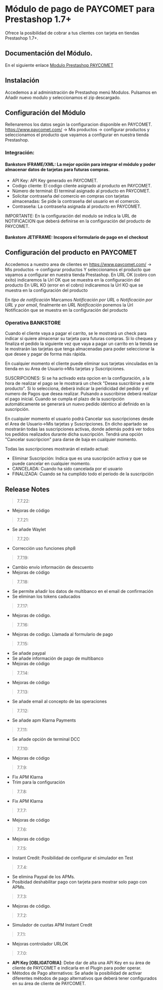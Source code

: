 # Módulo de pago de PAYCOMET para Prestashop 1.7+


Ofrece la posibilidad de cobrar a tus clientes con tarjeta en tiendas Prestashop 1.7+.

## Documentación del Módulo.

En el siguiente enlace [Modulo Prestashop PAYCOMET](https://docs.paycomet.com/es/modulos-de-pago/prestashop)


## Instalación

Accedemos a al administración de Prestashop menú Modulos.
Pulsamos en Añadir nuevo modulo y seleccionamos el zip descargado.

## Configuración del Módulo

Rellenaremos los datos según la configuracion disponible en PAYCOMET. https://www.paycomet.com/ → Mis productos → configurar productos y seleccionamos el producto que vayamos a configurar en nuestra tienda Prestashop.


### Integración: 

#### Bankstore IFRAME/XML: La mejor opción para integrar el módulo y poder almacenar datos de tarjetas para futuras compras.

- API Key: API Key generado en PAYCOMET.
- Codigo cliente: El codigo cliente asignado al producto en PAYCOMET.
- Número de terminal: El terminal asignado al producto en PAYCOMET.
- Solicitar contraseña del comercio en compras con tarjetas almacenadas: Se pide la contraseña del usuario en el comercio.
- Contraseña: La contraseña asignada al producto en PAYCOMET.

IMPORTANTE: En la configuración del modulo se indica la URL de NOTIFICACION que deberá definirse en la configuración del producto de PAYCOMET.

#### Bankstore JETIFRAME: Incopora el formulario de pago en el checkout


## Configuración del producto en PAYCOMET

Accedemos a nuestro area de clientes en https://www.paycomet.com/ → Mis productos → configurar productos Y seleccionamos el producto que vayamos a configurar en nuestra tienda Prestashop.
En URL OK (cobro con éxito) indicaremos la Url OK que se muestra en la configuración del producto
En URL KO (error en el cobro) indicaremos la Url KO que se muestra en la configuración del producto

En _tipo de notificación_ Marcamos _Notificación por URL_ o _Notificación por URL y por email_, finalmente en _URL Notificación_ ponemos la Url Notificación que se muestra en la configuración del producto


### Operativa BANKSTORE

Cuando el cliente vaya a pagar el carrito, se le mostrará un check para indicar si quiere almacenar su tarjeta para futuras compras. Si lo chequea y finaliza el pedido la siguiente vez que vaya a pagar un carrito en la tienda se le mostrarán las tarjetas que tenga almacenadas para poder seleccionar la que desee y pagar de forma más rápida.

En cualquier momento el cliente puede eliminar sus tarjetas vinculadas en la tienda en su Area de Usuario->Mis tarjetas y Suscripciones.

SUSCRIPCIONES: Si se ha activado esta opcion en la configuración, a la hora de realizar el pago se le mostrará un check "Desea suscribirse a este producto". Si lo selecciona, deberá indicar la peridicidad del pedido y el numero de Pagos que desea realizar. Pulsando a suscribirse deberá realizar el pago inicial. Cuando se cumpla el plazo de la suscripción automáticamente se generará un nuevo pedido idéntico al definido en la suscripción.

En cualquier momento el usuario podrá Cancelar sus suscripciones desde el Area de Usuario->Mis tarjetas y Suscripciones. En dicho apartado se mostrarán todas las suscripciones activas, donde además podrá ver todos los pedidos realizados durante dicha suscripción. Tendrá una opción "Cancelar suscripcion" para darse de baja en cualquier momento.

Todas las suscripciones mostrarán el estado actual:

- Eliminar Suscripción: Indica que es una suscripción activa y que se puede cancelar en cualquier momento.
- CANCELADA: Cuando ha sido cancelada por el usuario
- FINALIZADA: Cuando se ha cumplido todo el periodo de la suscripción

## Release Notes

> 7.7.22: 

- Mejoras de código

> 7.7.21: 

- Se añade Waylet

> 7.7.20:

- Corrección uso funciones php8

> 7.7.19:

- Cambio envío información de descuento
- Mejoras de código

> 7.7.18:

- Se permite añadir los datos de multibanco en el email de confirmación
- Se eliminan los tokens caducados

> 7.7.17:

- Mejoras de código.

> 7.7.16:

- Mejoras de codigo. Llamada al formulario de pago

> 7.7.15: 

- Se añade paypal
- Se añade información de pago de multibanco
- Mejoras de código

> 7.7.14: 

- Mejoras de código

> 7.7.13: 

- Se añade email al concepto de las operaciones

> 7.7.12: 

- Se añade apm Klarna Payments

> 7.7.11: 

- Se añade opción de terminal DCC

> 7.7.10: 

- Mejoras de código 

> 7.7.9: 

- Fix APM Klarna
- Trim para la configuración

> 7.7.8: 

- Fix APM Klarna

> 7.7.7: 

- Mejoras de código

> 7.7.6: 

- Mejoras de código

> 7.7.5: 

- Instant Credit: Posibilidad de configurar el simulador en Test

> 7.7.4: 

- Se elimina Paypal de los APMs.
- Posibidad deshabilitar pago con tarjeta para mostrar solo pago con APMs.

> 7.7.3: 

- Mejoras de código.

> 7.7.2: 

- Simulador de cuotas APM Instant Credit

> 7.7.1: 

- Mejoras controlador URLOK

> 7.7.0: 

- **API Key [OBLIGATORIA]**: Debe dar de alta una API Key en su área de cliente de PAYCOMET e indicarla en el Plugin para poder operar. 
- Métodos de Pago alternativos: Se añade la posibilidad de activar diferentes métodos de pago alternativos que deberá tener configurados en su área de cliente de PAYCOMET.


